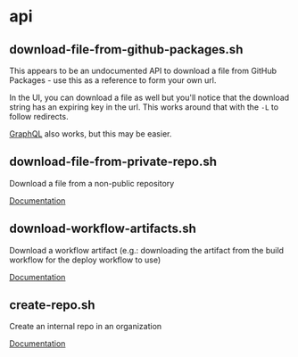 # api

## download-file-from-github-packages.sh

This appears to be an undocumented API to download a file from GitHub Packages - use this as a reference to form your own url.

In the UI, you can download a file as well but you'll notice that the download string has an expiring key in the url. This works around that with the `-L` to follow redirects.

[GraphQL](https://github.com/joshjohanning/github-misc-scripts/tree/main/graphql#download-latest-package-from-github-packagessh) also works, but this may be easier.

## download-file-from-private-repo.sh

Download a file from a non-public repository

[Documentation](https://docs.github.com/en/rest/reference/repos#get-repository-content)

## download-workflow-artifacts.sh

Download a workflow artifact (e.g.: downloading the artifact from the build workflow for the deploy workflow to use)

[Documentation](https://docs.github.com/en/rest/reference/actions#download-an-artifact)

## create-repo.sh

Create an internal repo in an organization

[Documentation](https://docs.github.com/en/rest/reference/repos#create-an-organization-repository)
